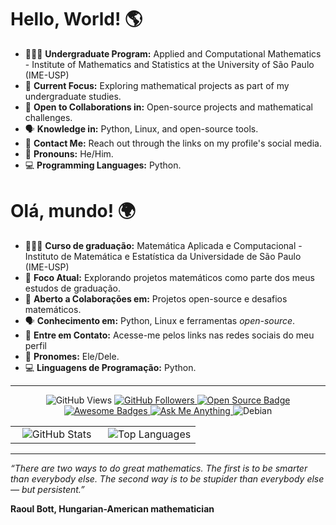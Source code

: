 # Hello, World! 🌎
- 🧑🏽‍🎓 **Undergraduate Program:** Applied and Computational Mathematics - Institute of Mathematics and Statistics at the University of São Paulo (IME-USP)
- 🎯 **Current Focus:** Exploring mathematical projects as part of my undergraduate studies.
- 🤝 **Open to Collaborations in:** Open-source projects and mathematical challenges.
- 🗣️ **Knowledge in:** Python, Linux, and open-source tools.
- 📧 **Contact Me:** Reach out through the links on my profile's social media.
- 🌟 **Pronouns:** He/Him.
- 💻 **Programming Languages:** Python.

# Olá, mundo! 🌍
- 🧑🏽‍🎓 **Curso de graduação:** Matemática Aplicada e Computacional - Instituto de Matemática e Estatística da Universidade de São Paulo (IME-USP)
- 🎯 **Foco Atual:** Explorando projetos matemáticos como parte dos meus estudos de graduação.
- 🤝 **Aberto a Colaborações em:** Projetos open-source e desafios matemáticos.
- 🗣️ **Conhecimento em:** Python, Linux e ferramentas *open-source*.
- 📧 **Entre em Contato:** Acesse-me pelos links nas redes sociais do meu perfil
- 🌟 **Pronomes:** Ele/Dele.
- 💻 **Linguagens de Programação:** Python.


---

<p align="center">
    <img src="https://views.whatilearened.today/views/github/lucasamtaylor01/views.svg" alt="GitHub Views"/>
    <a href="https://github.com/lucasamtaylor01/">
        <img src="https://img.shields.io/github/followers/lucasamtaylor01?color=%234CC61E&label=GitHub%20Followers%20%3A" alt="GitHub Followers"/>
    </a>
    <a href="https://github.com/lucasamtaylor01?tab=repositories">
        <img src="https://badges.frapsoft.com/os/v2/open-source.svg?v=103" alt="Open Source Badge"/>
    </a>
    <a href="https://github.com/Naereen/badges">
        <img src="https://img.shields.io/badge/badges-awesome-green.svg" alt="Awesome Badges"/>
    </a>
    <a href="mailto:lucasamtaylor01@gmail.com?subject=[GitHub]%20🔥%20Ask%20me%20anything&body=Hello%20Lucas%2C%0A%0AI%20am%20sending%20you%20this%20mail%20after%20seeing%20your%20GitHub%20profile%20to...">
        <img src="https://img.shields.io/badge/Ask%20me-anything-1abc9c.svg" alt="Ask Me Anything"/>
    </a>
    <img src="https://img.shields.io/badge/Os-Debian-a80030" alt="Debian"/>
</p>

<table align="center">
  <tr>
    <td align="center" style="width: 50%;">
      <img src="https://github-readme-stats.vercel.app/api/?username=lucasamtaylor01&show_icons=true&title_color=fffffff&icon_color=000000&text_color=000000" alt="GitHub Stats"/>
    </td>
    <td align="center" style="width: 50%;">
      <img src="https://github-readme-stats.anuraghazra1.vercel.app/api/top-langs/?username=lucasamtaylor01" alt="Top Languages"/>
    </td>
  </tr>
</table>

---

*“There are two ways to do great mathematics. The first is to be smarter than everybody else. The second way is to be stupider than everybody else — but persistent.”*

**Raoul Bott, Hungarian-American mathematician**
